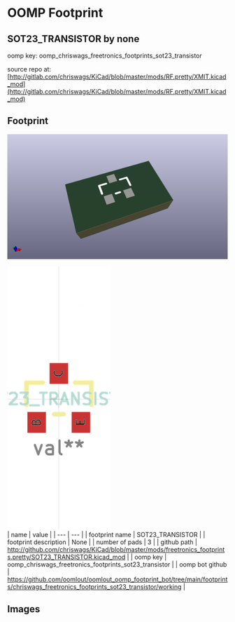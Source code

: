 # OOMP Footprint  
## SOT23_TRANSISTOR  by none  
  
oomp key: oomp_chriswags_freetronics_footprints_sot23_transistor  
  
source repo at: [http://gitlab.com/chriswags/KiCad/blob/master/mods/RF.pretty/XMIT.kicad_mod](http://gitlab.com/chriswags/KiCad/blob/master/mods/RF.pretty/XMIT.kicad_mod)  
## Footprint  
  
[![working_kicad_pcb_3d.png](working_kicad_pcb_3d_600.png)](working_kicad_pcb_3d.png)  
  
[![working.png](working_600.png)](working.png)  
| name | value | 
| --- | --- | 
| footprint name | SOT23_TRANSISTOR | 
| footprint description | None | 
| number of pads | 3 | 
| github path | http://github.com/chriswags/KiCad/blob/master/mods/freetronics_footprints.pretty/SOT23_TRANSISTOR.kicad_mod | 
| oomp key | oomp_chriswags_freetronics_footprints_sot23_transistor | 
| oomp bot github | https://github.com/oomlout/oomlout_oomp_footprint_bot/tree/main/footprints/chriswags_freetronics_footprints_sot23_transistor/working | 
## Images  

